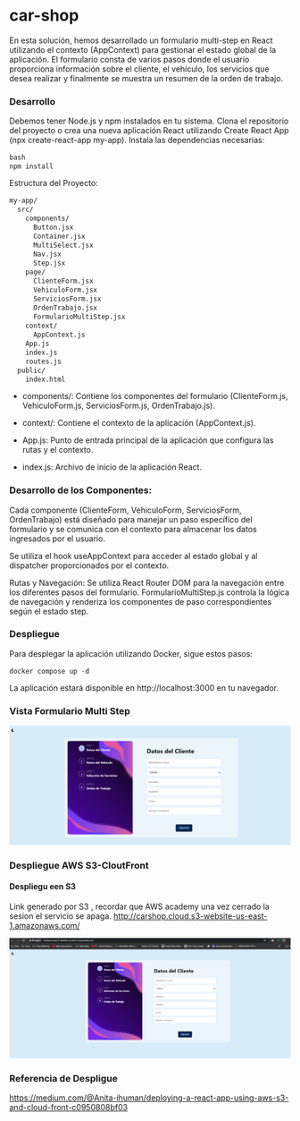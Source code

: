 # car-shop
En esta solución, hemos desarrollado un formulario multi-step en React utilizando el contexto (AppContext) para gestionar el estado global de la aplicación. El formulario consta de varios pasos donde el usuario proporciona información sobre el cliente, el vehículo, los servicios que desea realizar y finalmente se muestra un resumen de la orden de trabajo.

### Desarrollo

Debemos tener Node.js y npm instalados en tu sistema.
Clona el repositorio del proyecto o crea una nueva aplicación React utilizando Create React App (npx create-react-app my-app).
Instala las dependencias necesarias:
```
bash
npm install 
```
Estructura del Proyecto:
```
my-app/
  src/
    components/
      Button.jsx
      Container.jsx
      MultiSelect.jsx
      Nav.jsx
      Step.jsx
    page/
      ClienteForm.jsx
      VehiculoForm.jsx
      ServiciosForm.jsx
      OrdenTrabajo.jsx
      FormularioMultiStep.jsx
    context/
      AppContext.js
    App.js
    index.js
    routes.js
  public/
    index.html
```



* components/: Contiene los componentes del formulario (ClienteForm.js, VehiculoForm.js, ServiciosForm.js, OrdenTrabajo.js).

* context/: Contiene el contexto de la aplicación (AppContext.js).

* App.js: Punto de entrada principal de la aplicación que configura las rutas y el contexto.
* index.js: Archivo de inicio de la aplicación React.

### Desarrollo de los Componentes:
Cada componente (ClienteForm, VehiculoForm, ServiciosForm, OrdenTrabajo) está diseñado para manejar un paso específico del formulario y se comunica con el contexto para almacenar los datos ingresados por el usuario.

Se utiliza el hook useAppContext para acceder al estado global y al dispatcher proporcionados por el contexto.

Rutas y Navegación:
Se utiliza React Router DOM para la navegación entre los diferentes pasos del formulario.
FormularioMultiStep.js controla la lógica de navegación y renderiza los componentes de paso correspondientes según el estado step.

### Despliegue

Para desplegar la aplicación utilizando Docker, sigue estos pasos:

```
docker compose up -d
```
La aplicación estará disponible en http://localhost:3000 en tu navegador.
### Vista Formulario Multi Step

![Step 1](image.png)

### Despliegue AWS S3-CloutFront
#### Despliegu een S3 
Link generado por S3 , recordar que AWS academy una vez cerrado la sesion el servicio se apaga. 
http://carshop.cloud.s3-website-us-east-1.amazonaws.com/

![alt text](image-1.png)


### Referencia de Despligue
https://medium.com/@Anita-ihuman/deploying-a-react-app-using-aws-s3-and-cloud-front-c0950808bf03
